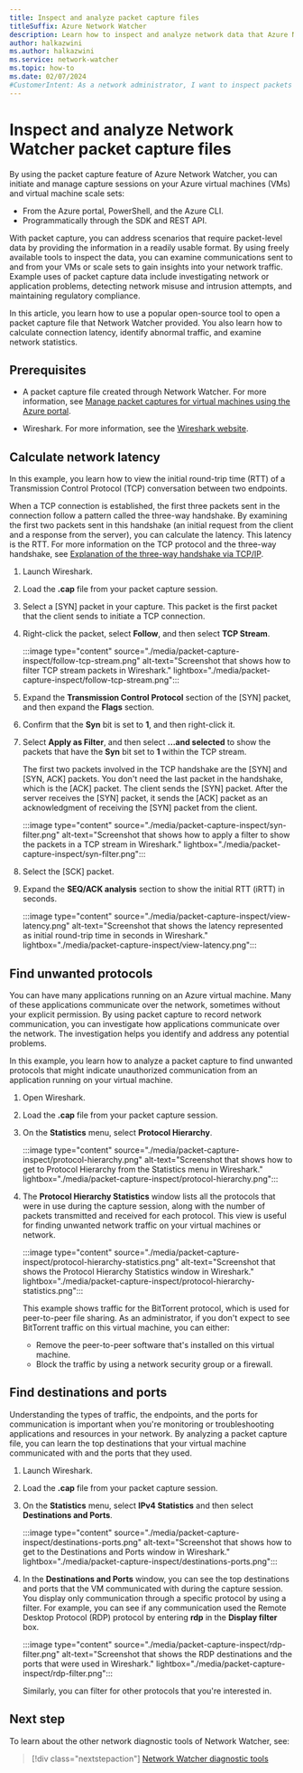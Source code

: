```yaml
---
title: Inspect and analyze packet capture files
titleSuffix: Azure Network Watcher
description: Learn how to inspect and analyze network data that Azure Network Watcher previously captured for packets.
author: halkazwini
ms.author: halkazwini
ms.service: network-watcher
ms.topic: how-to
ms.date: 02/07/2024
#CustomerIntent: As a network administrator, I want to inspect packets captured by Network Watcher to investigate network problems.
---
```


# Inspect and analyze Network Watcher packet capture files

By using the packet capture feature of Azure Network Watcher, you can initiate and manage capture sessions on your Azure virtual machines (VMs) and virtual machine scale sets:

- From the Azure portal, PowerShell, and the Azure CLI.
- Programmatically through the SDK and REST API.

With packet capture, you can address scenarios that require packet-level data by providing the information in a readily usable format. By using freely available tools to inspect the data, you can examine communications sent to and from your VMs or scale sets to gain insights into your network traffic. Example uses of packet capture data include investigating network or application problems, detecting network misuse and intrusion attempts, and maintaining regulatory compliance.

In this article, you learn how to use a popular open-source tool to open a packet capture file that Network Watcher provided. You also learn how to calculate connection latency, identify abnormal traffic, and examine network statistics.

## Prerequisites

- A packet capture file created through Network Watcher. For more information, see [Manage packet captures for virtual machines using the Azure portal](packet-capture-vm-portal.md).

- Wireshark. For more information, see the [Wireshark website](https://www.wireshark.org/).

## Calculate network latency

In this example, you learn how to view the initial round-trip time (RTT) of a Transmission Control Protocol (TCP) conversation between two endpoints.

When a TCP connection is established, the first three packets sent in the connection follow a pattern called the three-way handshake. By examining the first two packets sent in this handshake (an initial request from the client and a response from the server), you can calculate the latency. This latency is the RTT. For more information on the TCP protocol and the three-way handshake, see [Explanation of the three-way handshake via TCP/IP](https://support.microsoft.com/en-us/help/172983/explanation-of-the-three-way-handshake-via-tcp-ip).

1. Launch Wireshark.

1. Load the **.cap** file from your packet capture session.

1. Select a [SYN] packet in your capture. This packet is the first packet that the client sends to initiate a TCP connection.

1. Right-click the packet, select **Follow**, and then select **TCP Stream**.

    :::image type="content" source="./media/packet-capture-inspect/follow-tcp-stream.png" alt-text="Screenshot that shows how to filter TCP stream packets in Wireshark." lightbox="./media/packet-capture-inspect/follow-tcp-stream.png":::

1. Expand the **Transmission Control Protocol** section of the [SYN] packet, and then expand the **Flags** section.

1. Confirm that the **Syn** bit is set to **1**, and then right-click it.

1. Select **Apply as Filter**, and then select **...and selected** to show the packets that have the **Syn** bit set to **1** within the TCP stream.

    The first two packets involved in the TCP handshake are the [SYN] and [SYN, ACK] packets. You don't need the last packet in the handshake, which is the [ACK] packet. The client sends the [SYN] packet. After the server receives the [SYN] packet, it sends the [ACK] packet as an acknowledgment of receiving the [SYN] packet from the client.

    :::image type="content" source="./media/packet-capture-inspect/syn-filter.png" alt-text="Screenshot that shows how to apply a filter to show the packets in a TCP stream in Wireshark." lightbox="./media/packet-capture-inspect/syn-filter.png":::

1. Select the [SCK] packet.

1. Expand the **SEQ/ACK analysis** section to show the initial RTT (iRTT) in seconds.

    :::image type="content" source="./media/packet-capture-inspect/view-latency.png" alt-text="Screenshot that shows the latency represented as initial round-trip time in seconds in Wireshark." lightbox="./media/packet-capture-inspect/view-latency.png":::

## Find unwanted protocols

You can have many applications running on an Azure virtual machine. Many of these applications communicate over the network, sometimes without your explicit permission. By using packet capture to record network communication, you can investigate how applications communicate over the network. The investigation helps you identify and address any potential problems.

In this example, you learn how to analyze a packet capture to find unwanted protocols that might indicate unauthorized communication from an application running on your virtual machine.

1. Open Wireshark.

1. Load the **.cap** file from your packet capture session.

1. On the **Statistics** menu, select **Protocol Hierarchy**.

    :::image type="content" source="./media/packet-capture-inspect/protocol-hierarchy.png" alt-text="Screenshot that shows how to get to Protocol Hierarchy from the Statistics menu in Wireshark." lightbox="./media/packet-capture-inspect/protocol-hierarchy.png":::

1. The **Protocol Hierarchy Statistics** window lists all the protocols that were in use during the capture session, along with the number of packets transmitted and received for each protocol. This view is useful for finding unwanted network traffic on your virtual machines or network.

    :::image type="content" source="./media/packet-capture-inspect/protocol-hierarchy-statistics.png" alt-text="Screenshot that shows the Protocol Hierarchy Statistics window in Wireshark." lightbox="./media/packet-capture-inspect/protocol-hierarchy-statistics.png":::

    This example shows traffic for the BitTorrent protocol, which is used for peer-to-peer file sharing. As an administrator, if you don't expect to see BitTorrent traffic on this virtual machine, you can either:

    - Remove the peer-to-peer software that's installed on this virtual machine.
    - Block the traffic by using a network security group or a firewall.

## Find destinations and ports

Understanding the types of traffic, the endpoints, and the ports for communication is important when you're monitoring or troubleshooting applications and resources in your network. By analyzing a packet capture file, you can learn the top destinations that your virtual machine communicated with and the ports that they used.

1. Launch Wireshark.

1. Load the **.cap** file from your packet capture session.

1. On the **Statistics** menu, select **IPv4 Statistics** and then select **Destinations and Ports**.

    :::image type="content" source="./media/packet-capture-inspect/destinations-ports.png" alt-text="Screenshot that shows how to get to the Destinations and Ports window in Wireshark." lightbox="./media/packet-capture-inspect/destinations-ports.png":::

1. In the **Destinations and Ports** window, you can see the top destinations and ports that the VM communicated with during the capture session. You display only communication through a specific protocol by using a filter. For example, you can see if any communication used the Remote Desktop Protocol (RDP) protocol by entering **rdp** in the **Display filter** box.

    :::image type="content" source="./media/packet-capture-inspect/rdp-filter.png" alt-text="Screenshot that shows the RDP destinations and the ports that were used in Wireshark." lightbox="./media/packet-capture-inspect/rdp-filter.png":::

    Similarly, you can filter for other protocols that you're interested in.

## Next step

To learn about the other network diagnostic tools of Network Watcher, see:

> [!div class="nextstepaction"]
> [Network Watcher diagnostic tools](network-watcher-overview.md#network-diagnostic-tools)

